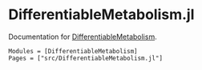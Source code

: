 # DifferentiableMetabolism.jl

Documentation for [DifferentiableMetabolism](https://github.com/stelmo/DifferentiableMetabolism.jl).

```@autodocs
Modules = [DifferentiableMetabolism]
Pages = ["src/DifferentiableMetabolism.jl"]
```
